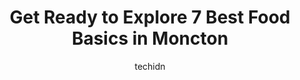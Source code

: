 ---
layout: ampstory
image: https://i0.wp.com/www.auto.or.id/wp-content/uploads/2023/06/food-basics-0-moncton-1686326911.jpeg?resize=640,853
author: techidn
featured: false
description: Moncton, New Brunswick, Canada is a haven for Food Basics enthusiasts, boasting an impressive array of 7 top-notch establishments. Whether youre a seasoned connoisseur or simply curious to 
title: Get Ready to Explore 7 Best Food Basics in Moncton
cover:
   title: Get Ready to Explore 7 Best Food Basics in Moncton
   subtitle: AUTO.OR.ID
   background: https://www.auto.or.id/wp-content/uploads/2023/06/food-basics-0-moncton-1686326911.jpeg

pages: 
 - layout: thirds
   top: <h1>#1 Pump House - Brewpub & Restaurant</h1>
   bottom: "<p>From the moment I walked in I felt comfortable and welcome.  Great atmosphere, very clean.The menu had a great selection with pretty normal average pricing.The burger I g</p>"
   background: https://www.auto.or.id/wp-content/uploads/2023/06/food-basics-1-moncton-1686326913.jpeg
   backgroundblur: true
 - layout: thirds
   top: <h1>#2 Food Basics</h1>
   bottom: "<p>880 Goyeau St, Windsor, ON N9A 1H8, Canada</p>"
   background: https://www.auto.or.id/wp-content/uploads/2023/06/food-basics-2-moncton-1686326913.jpeg
   cta:
      link: https://www.auto.or.id/get-ready-to-explore-7-best-food-basics-in-moncton/
      text: Get Ready to Explore 7 Best Food Basics in Moncton
 - layout: thirds
   top: <h1>#3 Hynes Restaurant</h1>
   bottom: "<p>495 Mountain Rd, Moncton, NB E1C 2N4, Canada</p>"
   background: https://images.unsplash.com/photo-1633961928124-c0eaa9d844ab?ixlib=rb-4.0.3&ixid=MnwxMjA3fDB8MHxwaG90by1wYWdlfHx8fGVufDB8fHx8&auto=format&fit=crop&w=640&h=853&q=80
   cta:
      link: https://www.auto.or.id/get-ready-to-explore-7-best-food-basics-in-moncton/
      text: Get Ready to Explore 7 Best Food Basics in Moncton
 - layout: thirds
   top: <h1>#4 Calactus</h1>
   bottom: "<p>125 Church St, Moncton, NB E1C 4Z8, Canada</p>"
   background: https://images.unsplash.com/photo-1575496917055-f23c822796eb?ixlib=rb-4.0.3&ixid=MnwxMjA3fDB8MHxwaG90by1wYWdlfHx8fGVufDB8fHx8&auto=format&fit=crop&w=640&h=853&q=80
   cta:
      link: https://www.auto.or.id/get-ready-to-explore-7-best-food-basics-in-moncton/
      text: Get Ready to Explore 7 Best Food Basics in Moncton
 - layout: thirds
   top: <h1>#5 Food Basics</h1>
   bottom: "<p>6770 McLeod Rd, Niagara Falls, ON L2G 3G6, Canada</p>"
   background: https://images.unsplash.com/photo-1568616389075-7ec27e747c9a?ixlib=rb-4.0.3&ixid=MnwxMjA3fDB8MHxwaG90by1wYWdlfHx8fGVufDB8fHx8&auto=format&fit=crop&w=640&h=853&q=80
   cta:
      link: https://www.auto.or.id/get-ready-to-explore-7-best-food-basics-in-moncton/
      text: Get Ready to Explore 7 Best Food Basics in Moncton
 - layout: thirds
   top: <h1>#6 Food Basics</h1>
   bottom: "<p>2090 Lauzon Rd, Windsor, ON N8T 2Z3, Canada</p>"
   background: https://images.unsplash.com/photo-1600978257452-c6c0bc8660d4?ixlib=rb-4.0.3&ixid=MnwxMjA3fDB8MHxwaG90by1wYWdlfHx8fGVufDB8fHx8&auto=format&fit=crop&w=640&h=853&q=80
   cta:
      link: https://www.auto.or.id/get-ready-to-explore-7-best-food-basics-in-moncton/
      text: Get Ready to Explore 7 Best Food Basics in Moncton
 - layout: thirds
   top: <h1>#7 Food Basics</h1>
   bottom: "<p>191 Indian Rd S, Sarnia, ON N7T 3W3, Canada</p>"
   background: https://images.unsplash.com/photo-1541443131876-44b03de101c5?ixlib=rb-4.0.3&ixid=MnwxMjA3fDB8MHxwaG90by1wYWdlfHx8fGVufDB8fHx8&auto=format&fit=crop&w=640&h=853&q=80
   cta:
      link: https://www.auto.or.id/get-ready-to-explore-7-best-food-basics-in-moncton/
      text: Get Ready to Explore 7 Best Food Basics in Moncton
 - layout: thirds
   middle: Continue reading...
   background: https://images.unsplash.com/photo-1603224684009-453e1af42ceb?ixlib=rb-4.0.3&ixid=MnwxMjA3fDB8MHxwaG90by1wYWdlfHx8fGVufDB8fHx8&auto=format&fit=crop&w=640&h=853&q=80
   cta:
      link: https://www.auto.or.id/get-ready-to-explore-7-best-food-basics-in-moncton/
      text: Get Ready to Explore 7 Best Food Basics in Moncton

---